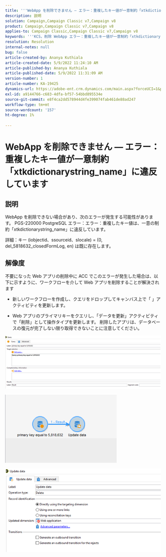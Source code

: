 ```yaml
---
title: '''WebApp を削除できません — エラー：重複したキー値が一意制約「xtkdictionarystring_name」に違反しています'
description: 説明
solution: Campaign,Campaign Classic v7,Campaign v8
product: Campaign,Campaign Classic v7,Campaign v8
applies-to: Campaign Classic,Campaign Classic v7,Campaign v8
keywords: '''KCS，削除 WebApp エラー：重複したキー値が一意制約「xtkdictionarystring_name」に違反しています'
resolution: Resolution
internal-notes: null
bug: false
article-created-by: Ananya Kuthiala
article-created-date: 5/9/2022 11:24:10 AM
article-published-by: Ananya Kuthiala
article-published-date: 5/9/2022 11:31:09 AM
version-number: 1
article-number: KA-19425
dynamics-url: https://adobe-ent.crm.dynamics.com/main.aspx?forceUCI=1&pagetype=entityrecord&etn=knowledgearticle&id=4a2bc686-8acf-ec11-a7b5-0022480a8e40
exl-id: a9144766-c683-4dfa-bf57-54bbd895534e
source-git-commit: e8f4ca2dd578944d4fe399074fab461de88ad247
workflow-type: tm+mt
source-wordcount: '157'
ht-degree: 1%

---
```


# WebApp を削除できません — エラー：重複したキー値が一意制約「xtkdictionarystring_name」に違反しています

## 説明


WebApp を削除できない場合があり、次のエラーが発生する可能性があります。 PGS-220000 PostgreSQL エラー：エラー：重複したキー値は、一意の制約「xtkdictionarystring_name」に違反しています。

詳細：キー (iobjectid、ssourceid、slocale) = (0, del_5818632_closedFormLog, en) は既に存在します。


## 解像度


不要になった Web アプリの削除中に ACC でこのエラーが発生した場合は、以下に示すように、ワークフローを介して Web アプリを削除することが解決されます

- 新しいワークフローを作成し、クエリをドロップしてキャンバス上で「 」アクティビティを更新します。

- Web アプリのプライマリキーをクエリし、「データを更新」アクティビティで「削除」として操作タイプを更新します。 削除したアプリは、データベースの復元が完了しない限り取得できないことに注意してください。

![](assets/5cd987f7-8acf-ec11-a7b5-0022480a8e40.png)

![](assets/bf56c710-8bcf-ec11-a7b5-0022480a8e40.png)



![](assets/da9b0818-8bcf-ec11-a7b5-0022480a8e40.png)
